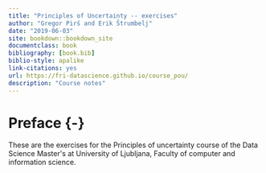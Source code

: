 ```yaml
--- 
title: "Principles of Uncertainty -- exercises"
author: "Gregor Pirš and Erik Štrumbelj"
date: "2019-06-03"
site: bookdown::bookdown_site
documentclass: book
bibliography: [book.bib]
biblio-style: apalike
link-citations: yes
url: https://fri-datascience.github.io/course_pou/
description: "Course notes"
---
```


# Preface {-}

These are the exercises for the Principles of uncertainty course of the Data Science Master's at University of Ljubljana, Faculty of computer and information science.
